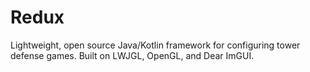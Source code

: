 # Redux
Lightweight, open source Java/Kotlin framework for configuring tower defense games. Built on LWJGL, OpenGL, and Dear ImGUI.
